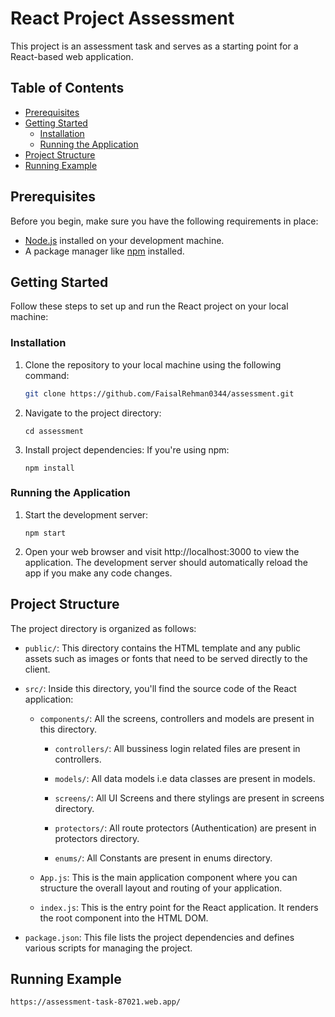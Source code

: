 # React Project Assessment

This project is an assessment task and serves as a starting point for a React-based web application.

## Table of Contents

- [Prerequisites](#prerequisites)
- [Getting Started](#getting-started)
  - [Installation](#installation)
  - [Running the Application](#running-the-application)
- [Project Structure](#project-structure)
- [Running Example](#running-example)

## Prerequisites

Before you begin, make sure you have the following requirements in place:

- [Node.js](https://nodejs.org/) installed on your development machine.
- A package manager like [npm](https://www.npmjs.com/) installed.

## Getting Started

Follow these steps to set up and run the React project on your local machine:

### Installation

1. Clone the repository to your local machine using the following command:

   ```bash
   git clone https://github.com/FaisalRehman0344/assessment.git
   ```
2. Navigate to the project directory:
   ```
   cd assessment
   ```
3. Install project dependencies:
   If you're using npm:
   ```
   npm install
   ```

### Running the Application

1. Start the development server:
   ```
   npm start
   ```
2. Open your web browser and visit http://localhost:3000 to view the application. The development server should automatically reload the app if you make any code changes.

## Project Structure

The project directory is organized as follows:

- `public/`: This directory contains the HTML template and any public assets such as images or fonts that need to be served directly to the client.

- `src/`: Inside this directory, you'll find the source code of the React application:

  - `components/`: All the screens, controllers and models are present in this directory.

      - `controllers/`: All bussiness login related files are present in controllers.

      - `models/`: All data models i.e data classes are present in models.

      - `screens/`: All UI Screens and there stylings are present in screens directory.

      - `protectors/`: All route protectors (Authentication) are present in protectors directory.

      - `enums/`: All Constants are present in enums directory.

  - `App.js`: This is the main application component where you can structure the overall layout and routing of your application.

  - `index.js`: This is the entry point for the React application. It renders the root component into the HTML DOM.

- `package.json`: This file lists the project dependencies and defines various scripts for managing the project.

## Running Example

`https://assessment-task-87021.web.app/`